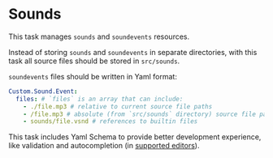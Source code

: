 # Sounds

This task manages `sounds` and `soundevents` resources.

Instead of storing `sounds` and `soundevents` in separate directories, with this task all source
files should be stored in `src/sounds`.

`soundevents` files should be written in Yaml format:

```yaml
Custom.Sound.Event:
  files: # `files` is an array that can include:
    - ./file.mp3 # relative to current source file paths
    - /file.mp3 # absolute (from `src/sounds` directory) source file paths
    - sounds/file.vsnd # references to builtin files
```

This task includes Yaml Schema to provide better development experience, like validation and
autocompletion (in [supported editors](/environment#editor-support)).
